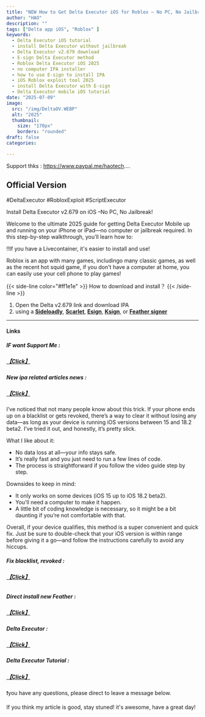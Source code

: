 ```yaml
---
title: "NEW How to Get Delta Executor iOS for Roblox – No PC, No Jailbreak! OFFICIAL Versiosn V2.679.761"
author: "HAO"
description: ""
tags: ["Delta app iOS", "Roblox" ]
keywords:
  - Delta Executor iOS tutorial
  - install Delta Executor without jailbreak
  - Delta Executor v2.679 download
  - E-sign Delta Executor method
  - Roblox Delta Executor iOS 2025
  - no computer IPA installer
  - how to use E-sign to install IPA
  - iOS Roblox exploit tool 2025
  - install Delta Executor with E-sign
  - Delta Executor mobile iOS tutorial
date: "2025-07-09"
image:
  src: "/img/DeltaOV.WEBP"
  alt: "2025"
  thumbnail:
    size: "170px"
    borders: "rounded"
draft: false
categories:

---
```


Support thks : https://www.paypal.me/haotech....
<!--more-->

## **Official Version**

#DeltaExecutor #RobloxExploit #ScriptExecutor  

Install Delta Executor v2.679 on iOS –No PC, No Jailbreak!

Welcome to the ultimate 2025 guide for getting Delta Executor Mobile up and running on your iPhone or iPad—no computer or jailbreak required. In this step-by-step walkthrough, you’ll learn how to:

‼️If you have a Livecontainer, it's easier to install and use!

Roblox is an app with many games, includingo many classic games, as well as the recent hot squid game, if you don't have a computer at home, you can easily use your cell phone to play games!

{{< side-line color="#ff1e1e" >}}
How to download and install？
{{< /side-line >}}

1. Open the Delta v2.679 link and download IPA
2. using a **[Sideloadly](https://sideloadly.io/)**, **[Scarlet](https://haee.dpdns.org/post/scarlet-fix-250424/)**, **[Esign](https://haee.dpdns.org/post/esign-250530/)**, **[Ksign](https://haee.dpdns.org/post/ksign_250524/)**, or **[Feather signer](https://haee.dpdns.org/post/feather250309/)** 

---

#### **Links**

##### **<font style="background: "> IF want Support Me :</font>** 
##### **[【Click】](https://www.paypal.me/haotech)**

##### **<font style="background: "> New ipa related articles news : </font>** 
##### **[【Click】](https://www.patreon.com/hao8?utm_medium=unknown&utm_source=join_link&utm_campaign=creatorshare_creator&utm_content=copyLink)**

I’ve noticed that not many people know about this trick. If your phone ends up on a blacklist or gets revoked, there’s a way to clear it without losing any data—as long as your device is running iOS versions between 15 and 18.2 beta2. I’ve tried it out, and honestly, it’s pretty slick.

What I like about it:

- No data loss at all—your info stays safe.
- It’s really fast and you just need to run a few lines of code.
- The process is straightforward if you follow the video guide step by step.

Downsides to keep in mind:

- It only works on some devices (iOS 15 up to iOS 18.2 beta2).
- You’ll need a computer to make it happen.
- A little bit of coding knowledge is necessary, so it might be a bit daunting if you’re not comfortable with that.

Overall, if your device qualifies, this method is a super convenient and quick fix. Just be sure to double-check that your iOS version is within range before giving it a go—and follow the instructions carefully to avoid any hiccups.

##### **<font style="background:  "> Fix blacklist, revoked :</font>** 
###### **[【Click】](https://haee.dpdns.org/post/fixverify-250318/)**

##### **<font style="background:  "> Direct install new Feather :</font>** 
##### **[【Click】](https://haee.dpdns.org/post/nc250630/)**

##### **<font style="background:  "> Delta Executor :</font>** 
##### **[【Click】](https://www.mediafire.com/file/na1y7lm51z5uyku/Delta-2.679.761.ipa/file?dkey=9bdpu7yyo01&r=233)**

##### **<font style="background:  "> Delta Executor Tutorial :</font>** 
##### **[【Click】](https://youtu.be/HUWQmYFnmO0)**

❗️you have any questions, please direct to leave a message below.

If you think my article is good, stay stuned! it's awesome, have a great day!

